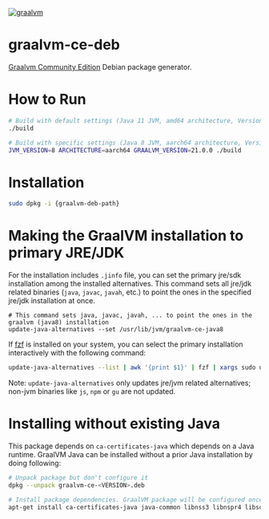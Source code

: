 [![graalvm](https://snapcraft.io/graalvm/badge.svg)](https://snapcraft.io/graalvm)

graalvm-ce-deb
=====

[Graalvm Community Edition](https://github.com/oracle/graal) Debian package generator.

# How to Run

```sh
# Build with default settings (Java 11 JVM, amd64 architecture, Version 22.1.0)
./build

# Build with specific settings (Java 8 JVM, aarch64 architecture, Version 21.0.0)
JVM_VERSION=8 ARCHITECTURE=aarch64 GRAALVM_VERSION=21.0.0 ./build
```

# Installation

```sh
sudo dpkg -i {graalvm-deb-path}
```

# Making the GraalVM installation to primary JRE/JDK

For the installation includes `.jinfo` file, you can set the primary jre/sdk installation among the installed alternatives. This command sets all jre/jdk related binaries (`java`, `javac`, `javah`, etc.) to point the ones in the specified jre/jdk installation at once.

```
# This command sets java, javac, javah, ... to point the ones in the graalvm (java8) installation
update-java-alternatives --set /usr/lib/jvm/graalvm-ce-java8
```

If [fzf](https://github.com/junegunn/fzf) is installed on your system, you can select the primary installation interactively with the following command:

```sh
update-java-alternatives --list | awk '{print $1}' | fzf | xargs sudo update-java-alternatives --set
```

Note: `update-java-alternatives` only updates jre/jvm related alternatives; non-jvm binaries like `js`, `npm` or `gu` are not updated.

# Installing without existing Java
This package depends on `ca-certificates-java` which depends on a Java runtime.
GraalVM Java can be installed without a prior Java installation by doing following:
```sh
# Unpack package but don't configure it
dpkg --unpack graalvm-ce-<VERSION>.deb

# Install package dependencies. GraalVM package will be configured once its dependencies are installed
apt-get install ca-certificates-java java-common libnss3 libnspr4 libsqlite3-0
```


